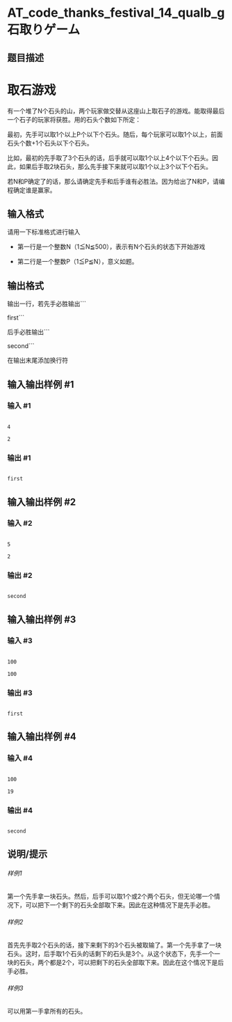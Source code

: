# AT_code_thanks_festival_14_qualb_g 石取りゲーム

## 题目描述

# 取石游戏

有一个堆了N个石头的山，两个玩家做交替从这座山上取石子的游戏。能取得最后一个石子的玩家将获胜。用的石头个数如下所定：

最初，先手可以取1个以上P个以下个石头。随后，每个玩家可以取1个以上，前面石头个数+1个石头以下个石头。

比如，最初的先手取了3个石头的话，后手就可以取1个以上4个以下个石头。因此，如果后手取2块石头，那么先手接下来就可以取1个以上3个以下个石头。

若N和P确定了的话，那么请确定先手和后手谁有必胜法。因为给出了N和P，请编程确定谁是赢家。

## 输入格式

请用一下标准格式进行输入

- 第一行是一个整数N（1≦N≦500），表示有N个石头的状态下开始游戏
- 第二行是一个整数P（1≦P≦N），意义如题。

## 输出格式

输出一行，若先手必胜输出```
first```
后手必胜输出```
second```

在输出末尾添加换行符

## 输入输出样例 #1

### 输入 #1

```
4
2
```

### 输出 #1

```
first
```

## 输入输出样例 #2

### 输入 #2

```
5
2
```

### 输出 #2

```
second
```

## 输入输出样例 #3

### 输入 #3

```
100
100
```

### 输出 #3

```
first
```

## 输入输出样例 #4

### 输入 #4

```
100
19
```

### 输出 #4

```
second
```

## 说明/提示

###### 样例1
第一个先手拿一块石头。然后，后手可以取1个或2个两个石头，但无论哪一个情况下，可以把下一个剩下的石头全部取下来。因此在这种情况下是先手必胜。
###### 样例2
首先先手取2个石头的话，接下来剩下的3个石头被取输了。第一个先手拿了一块石头。这时，后手取1个石头的话剩下的石头是3个。从这个状态下，先手一个一块的石头，两个都是2个，可以把剩下的石头全部取下来。因此在这个情况下是后手必胜。
###### 样例3
可以用第一手拿所有的石头。